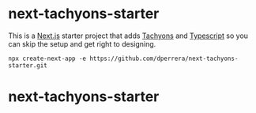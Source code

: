# next-tachyons-starter

This is a [Next.js](https://nextjs.org/) starter project that adds [Tachyons](https://tachyons.io) and [Typescript](https://www.typescriptlang.org) so you can skip the setup and get right to designing.

```
npx create-next-app -e https://github.com/dperrera/next-tachyons-starter.git
```
# next-tachyons-starter
